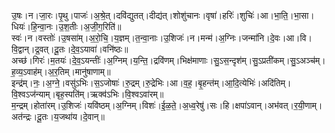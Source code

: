 

  
उ॒षः।न।जा॒रः।पृ॒थु।पाजः॑।अ॒श्रे॒त्।दवि॑द्युतत्।दीद्य॑त्।शोशु॑चानः।वृषा॑।हरिः॑।शुचिः॑।आ।भा॒ति॒।भा॒सा।धियः॑।हि॒न्वा॒नः।उ॒श॒तीः।अ॒जी॒ग॒रिति॑॥  
स्वः॑।न।वस्तोः॑।उ॒षसा॑म्।अ॒रो॒चि॒।य॒ज्ञम्।त॒न्वा॒नाः।उ॒शिजः॑।न।मन्म॑।अ॒ग्निः।जन्मा॑नि।दे॒वः।आ।वि।वि॒द्वान्।द्र॒वत्।दू॒तः।दे॒व॒ऽयावा॑।वनि॑ष्ठः॥  
अच्छ॑।गिरः॑।म॒तयः॑।दे॒व॒ऽयन्तीः॑।अ॒ग्निम्।य॒न्ति॒।द्रवि॑णम्।भिक्ष॑माणाः।सु॒ऽस॒न्दृश॑म्।सु॒ऽप्रती॑कम्।सु॒ऽअञ्च॑म्।ह॒व्य॒ऽवाह॑म्।अ॒र॒तिम्।मानु॑षाणाम्॥  
इन्द्र॑म्।नः॒।अ॒ग्ने॒।वसु॑ऽभिः।स॒ऽजोषाः॑।रु॒द्रम्।रु॒द्रेभिः।आ।व॒ह॒।बृ॒हन्त॑म्।आ॒दि॒त्येभिः॑।अदि॑तिम्।वि॒श्वऽज॑न्याम्।बृह॒स्पति॑म्।ऋक्व॑ऽभिः।वि॒श्वऽवा॑रम्॥  
म॒न्द्रम्।होता॑रम्।उ॒शिजः॑।यवि॑ष्ठम्।अ॒ग्निम्।विशः॑।ई॒ळ॒ते॒।अ॒ध्व॒रेषु॑।सः।हि।क्षपा॑ऽवान्।अभ॑वत्।र॒यी॒णाम्।अत॑न्द्रः।दू॒तः।य॒जथा॑य।दे॒वान्॥  
